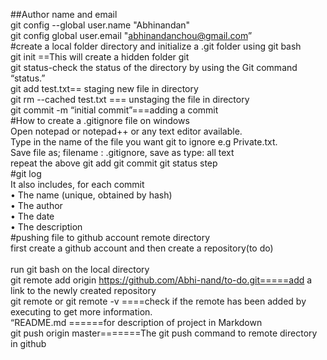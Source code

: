 ##Author name and email <br />
git config --global user.name "Abhinandan" <br />
git config global user.email "abhinandanchou@gmail.com”<br />
#create a local folder directory and initialize a .git folder using git bash<br />
git init ==This will create a hidden folder git<br />
git status-check the status of the directory by using the Git command “status.”<br />
git add test.txt== staging new file in directory<br />
git rm --cached test.txt === unstaging the file in directory<br />
git commit -m  “initial commit”===adding a commit<br />
#How to create a .gitignore file on windows<br />
Open notepad or notepad++ or any text editor available.<br />
Type in the name of the file you want git to ignore e.g Private.txt.<br />
Save file as; filename : .gitignore, save as type: all text<br />
repeat the above git add git commit git status step<br />
#git log<br />
It also includes, for each commit<br />
• The name (unique, obtained by hash)<br />
• The author<br />
• The date<br />
• The description<br />
#pushing file to github account  remote directory<br />
first create a github account and then create a repository(to do)<br /><br />
run git bash on the local directory<br />
git remote add origin https://github.com/Abhi-nand/to-do.git=====add a link to the newly created repository<br />
git remote or git remote -v ====check if the remote has been added by executing  to get more information. <br />
“README.md ======for description of project in Markdown<br />
git push origin master=======The git push command to remote directory in github
